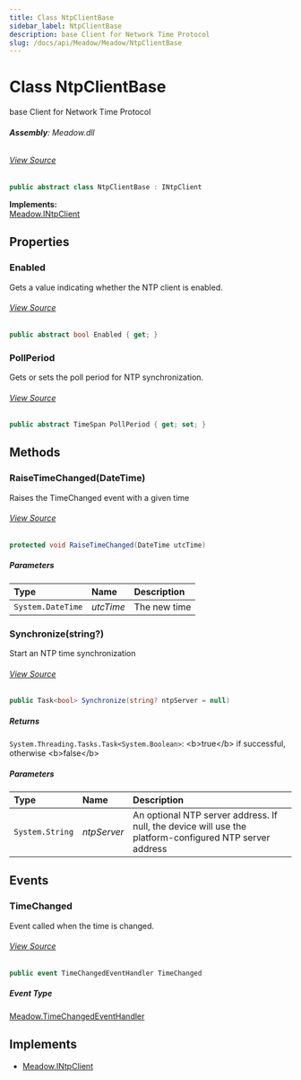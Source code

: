 ```yaml
---
title: Class NtpClientBase
sidebar_label: NtpClientBase
description: base Client for Network Time Protocol
slug: /docs/api/Meadow/Meadow/NtpClientBase
---
```

# Class NtpClientBase
base Client for Network Time Protocol

###### **Assembly**: Meadow.dll
###### [View Source](https://github.com/WildernessLabs/Meadow.Core.git/blob/develop/source/Meadow.Core/NtpClientBase.cs#L13)
```csharp title="Declaration"
public abstract class NtpClientBase : INtpClient
```
**Implements:**  
[Meadow.INtpClient](../Meadow/INtpClient)

## Properties
### Enabled
Gets a value indicating whether the NTP client is enabled.
###### [View Source](https://github.com/WildernessLabs/Meadow.Core.git/blob/develop/source/Meadow.Core/NtpClientBase.cs#L21)
```csharp title="Declaration"
public abstract bool Enabled { get; }
```
### PollPeriod
Gets or sets the poll period for NTP synchronization.
###### [View Source](https://github.com/WildernessLabs/Meadow.Core.git/blob/develop/source/Meadow.Core/NtpClientBase.cs#L23)
```csharp title="Declaration"
public abstract TimeSpan PollPeriod { get; set; }
```
## Methods
### RaiseTimeChanged(DateTime)
Raises the TimeChanged event with a given time
###### [View Source](https://github.com/WildernessLabs/Meadow.Core.git/blob/develop/source/Meadow.Core/NtpClientBase.cs#L29)
```csharp title="Declaration"
protected void RaiseTimeChanged(DateTime utcTime)
```

##### Parameters

| Type | Name | Description |
|:--- |:--- |:--- |
| `System.DateTime` | *utcTime* | The new time |

### Synchronize(string?)
Start an NTP time synchronization
###### [View Source](https://github.com/WildernessLabs/Meadow.Core.git/blob/develop/source/Meadow.Core/NtpClientBase.cs#L32)
```csharp title="Declaration"
public Task<bool> Synchronize(string? ntpServer = null)
```

##### Returns

`System.Threading.Tasks.Task<System.Boolean>`: &lt;b&gt;true&lt;/b&gt; if successful, otherwise &lt;b&gt;false&lt;/b&gt;
##### Parameters

| Type | Name | Description |
|:--- |:--- |:--- |
| `System.String` | *ntpServer* | An optional NTP server address.  If null, the device will use the platform-configured NTP server address |

## Events
### TimeChanged
Event called when the time is changed.
###### [View Source](https://github.com/WildernessLabs/Meadow.Core.git/blob/develop/source/Meadow.Core/NtpClientBase.cs#L18)
```csharp title="Declaration"
public event TimeChangedEventHandler TimeChanged
```
##### Event Type
[Meadow.TimeChangedEventHandler](../Meadow/TimeChangedEventHandler)

## Implements

* [Meadow.INtpClient](../Meadow/INtpClient)
